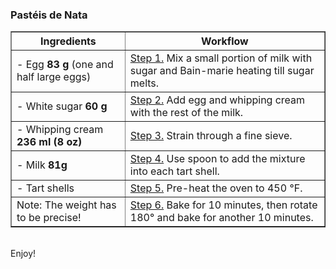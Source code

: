 ### Pastéis de Nata

<table border="1" style="border-collapse: collapse; width: 100%;">
  <thead>
    <tr>
      <th>Ingredients</th>
      <th>Workflow</th>
    </tr>
  </thead>
  <tbody>
    <tr>
      <td>- Egg <b>83 g</b> (one and half large eggs)</td>
      <td><u>Step 1.</u> Mix a small portion of milk with sugar and Bain-marie heating till sugar melts.</td>
    </tr>
    <tr>
      <td>- White sugar <b>60 g</b></td>
      <td><u>Step 2.</u> Add egg and whipping cream with the rest of the milk.</td>
    </tr>
    <tr>
      <td>- Whipping cream <b>236 ml (8 oz)</b></td>
      <td><u>Step 3.</u> Strain through a fine sieve.</td>
    </tr>
    <tr>
      <td>- Milk <b>81g</b></td>
      <td><u>Step 4.</u> Use spoon to add the mixture into each tart shell.</td>
    </tr>
    <tr>
      <td>- Tart shells</td>
      <td><u>Step 5.</u> Pre-heat the oven to 450 °F.</td>
    </tr>
    <tr>
      <td>Note: The weight has to be precise!</td>
      <td><u>Step 6.</u> Bake for 10 minutes, then rotate 180° and bake for another 10 minutes.</td>
    </tr>
  </tbody>
</table>

<br>
Enjoy!
